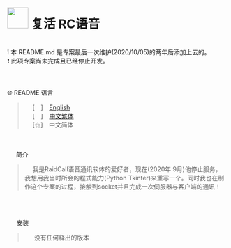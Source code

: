  
# <img src="https://media.discordapp.net/attachments/879008540839256134/995393684776439808/unknown.png" width=48> **复活 RC语音**
<br>
❕ 本 README.md 是专案最后一次维护(2020/10/05)的两年后添加上去的。 <br>
❗ 此项专案尚未完成且已经停止开发。 <br>
<br>
&nbsp;

🌐 README 语言
>&emsp;&nbsp;[　]　[English](https://github.com/mcg25035/Raidcall-Revive/blob/master/README.md)<br>
&emsp;&nbsp;[　]　[中文繁体](https://github.com/mcg25035/Raidcall-Revive/blob/master/README/README_TC.md)<br>
&emsp;&nbsp;[⚝]　中文简体

<br><br>
<img src="https://media.discordapp.net/attachments/763787703958372402/992695856492982352/unknown.png" width=16> 简介

>&emsp;&nbsp;我是RaidCall语音通讯软体的爱好者，现在(2020年 9月)他停止服务，我想用我当时所会的程式能力(Python Tkinter)来重写一个。同时我也在制作这个专案的过程，接触到socket并且完成一次伺服器与客户端的通讯！

<br><br>

<img src="https://cdn.discordapp.com/attachments/763787703958372402/992716242706255932/unknown.png" width=17> 安装

>&emsp;&nbsp; 没有任何释出的版本
